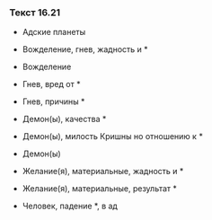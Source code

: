 ### Текст 16.21

- Адские планеты

- Вожделение, гнев, жадность и *

- Вожделение

- Гнев, вред от *

- Гнев, причины *

- Демон(ы), качества *

- Демон(ы), милость Кришны но отношению к *

- Демон(ы)

- Желание(я), материальные, жадность и *

- Желание(я), материальные, результат *

- Человек, падение *, в ад
	
